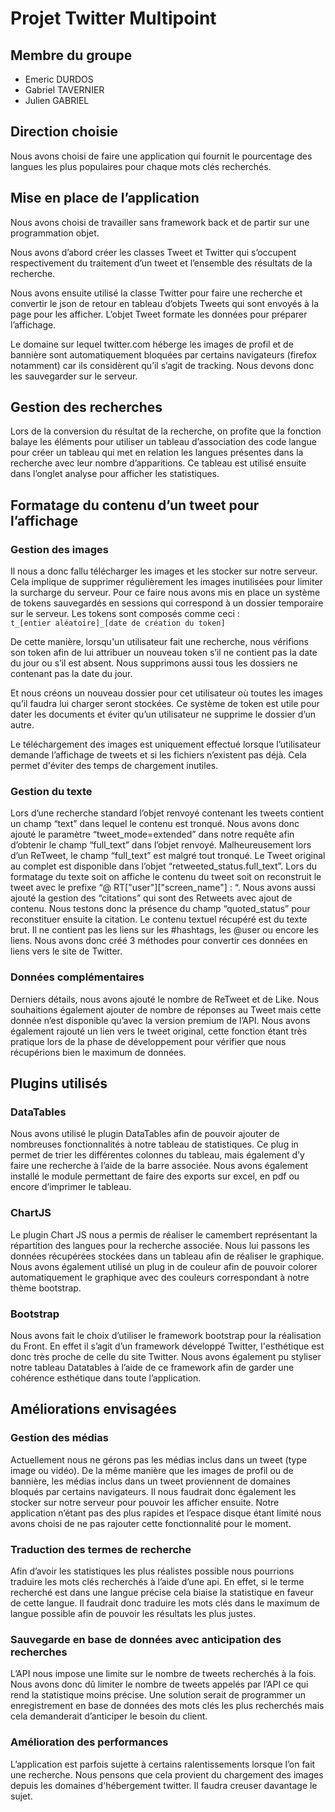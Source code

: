 # Projet Twitter Multipoint

## Membre du groupe
- Emeric DURDOS
- Gabriel TAVERNIER
- Julien GABRIEL

## Direction choisie
Nous avons choisi de faire une application qui fournit le pourcentage des langues les plus populaires pour chaque mots clés recherchés.

## Mise en place de l’application
Nous avons choisi de travailler sans framework back et de partir sur une programmation objet.

Nous avons d’abord créer les classes Tweet et Twitter qui s’occupent respectivement du traitement d’un tweet et l’ensemble des résultats de la recherche.

Nous avons ensuite utilisé la classe Twitter pour faire une recherche et convertir le json de retour en tableau d’objets Tweets qui sont envoyés à la page pour les afficher.
L’objet Tweet formate les données pour préparer l’affichage.

Le domaine sur lequel twitter.com héberge les images de profil et de bannière sont automatiquement bloquées par certains navigateurs (firefox notamment) car ils considèrent qu’il s’agit de tracking. Nous devons donc les sauvegarder sur le serveur.

## Gestion des recherches
Lors de la conversion du résultat de la recherche, on profite que la fonction balaye les éléments pour utiliser un tableau d’association des code langue pour créer un tableau qui met en relation les langues présentes dans la recherche avec leur nombre d’apparitions. Ce tableau est utilisé ensuite dans l’onglet analyse pour afficher les statistiques.

## Formatage du contenu d’un tweet pour l’affichage
### Gestion des images
Il nous a donc fallu télécharger les images et les stocker sur notre serveur. Cela implique de supprimer régulièrement les images inutilisées pour limiter la surcharge du serveur.
Pour ce faire nous avons mis en place un système de tokens sauvegardés en sessions qui correspond à un dossier temporaire sur le serveur.
Les tokens sont composés comme ceci :  
`t_[entier aléatoire]_[date de création du token]`

De cette manière, lorsqu'un utilisateur fait une recherche, nous vérifions son token afin de lui attribuer un nouveau token s’il ne contient pas la date du jour ou s’il est absent.
Nous supprimons aussi tous les dossiers ne contenant pas la date du jour.

Et nous créons un nouveau dossier pour cet utilisateur où toutes les images qu’il faudra lui charger seront stockées. Ce système de token est utile pour dater les documents et éviter qu’un utilisateur ne supprime le dossier d’un autre.

Le téléchargement des images est uniquement effectué lorsque l’utilisateur demande l’affichage de tweets et si les fichiers n’existent pas déjà. Cela permet d'éviter des temps de chargement inutiles.

### Gestion du texte
Lors d’une recherche standard l’objet renvoyé contenant les tweets contient un champ “text” dans lequel le contenu est tronqué. Nous avons donc ajouté le paramètre “tweet_mode=extended” dans notre requête afin d’obtenir le champ “full_text” dans l’objet renvoyé. 
Malheureusement lors d’un ReTweet, le champ “full_text” est malgré tout tronqué. Le Tweet original au complet est disponible dans l’objet “retweeted_status.full_text”. Lors du formatage du texte soit on affiche le contenu du tweet soit on reconstruit le tweet avec le prefixe “@ RT["user"]["screen_name"] : “.
Nous avons aussi ajouté la gestion des “citations” qui sont des Retweets avec ajout de contenu. Nous testons donc la présence du champ “quoted_status” pour reconstituer ensuite la citation.
Le contenu textuel récupéré est du texte brut. Il ne contient pas les liens sur les #hashtags, les @user ou encore les liens. Nous avons donc créé 3 méthodes pour convertir ces données en liens vers le site de Twitter.

### Données complémentaires
Derniers détails, nous avons ajouté le nombre de ReTweet et de Like. Nous souhaitions également ajouter de nombre de réponses au Tweet mais cette donnée n’est disponible qu’avec la version premium de l’API. 
Nous avons également rajouté un lien vers le tweet original, cette fonction étant très pratique lors de la phase de développement pour vérifier que nous récupérions bien le maximum de données.

## Plugins utilisés
### DataTables
Nous avons utilisé le plugin DataTables afin de pouvoir ajouter de nombreuses fonctionnalités à notre tableau de statistiques. Ce plug in permet de trier les différentes colonnes du tableau, mais également d’y faire une recherche à l’aide de la barre associée. Nous avons également installé le module permettant de faire des exports sur excel, en pdf ou encore d’imprimer le tableau. 

### ChartJS
Le plugin Chart JS nous a permis de réaliser le camembert représentant la répartition des langues pour la recherche associée. Nous lui passons les données récupérées stockées dans un tableau afin de réaliser le graphique. Nous avons également utilisé un plug in de couleur afin de pouvoir colorer automatiquement le graphique avec des couleurs correspondant à notre thème bootstrap.

### Bootstrap
Nous avons fait le choix d’utiliser le framework bootstrap pour la réalisation du Front. En effet il s’agit d’un framework développé Twitter, l'esthétique est donc très proche de celle du site Twitter. Nous avons également pu styliser notre tableau Datatables à l’aide de ce framework afin de garder une cohérence esthétique dans toute l’application.

## Améliorations envisagées
### Gestion des médias
Actuellement nous ne gérons pas les médias inclus dans un tweet (type image ou vidéo). 
De la même manière que les images de profil ou de bannière, les médias inclus dans un tweet proviennent de domaines bloqués par certains navigateurs. Il nous faudrait donc également les stocker sur notre serveur pour pouvoir les afficher ensuite.
Notre application n’étant pas des plus rapides et l’espace disque étant limité nous avons choisi de ne pas rajouter cette fonctionnalité pour le moment. 

### Traduction des termes de recherche
Afin d’avoir les statistiques les plus réalistes possible nous pourrions traduire les mots clés recherchés à l’aide d’une api. En effet, si le terme recherché est dans une langue précise cela biaise la statistique en faveur de cette langue. Il faudrait donc traduire les mots clés dans le maximum de langue possible afin de pouvoir les résultats les plus justes.

### Sauvegarde en base de données avec anticipation des recherches
L’API nous impose une limite sur le nombre de tweets recherchés à la fois. Nous avons donc dû limiter le nombre de tweets appelés par l’API ce qui rend la statistique moins précise. Une solution serait de programmer un enregistrement en base de données des mots clés les plus recherchés mais cela demanderait d’anticiper le besoin du client.

### Amélioration des performances
L’application est parfois sujette à certains ralentissements lorsque l’on fait une recherche. Nous pensons que cela provient du chargement des images depuis les domaines d'hébergement twitter. Il faudra creuser davantage le sujet.







